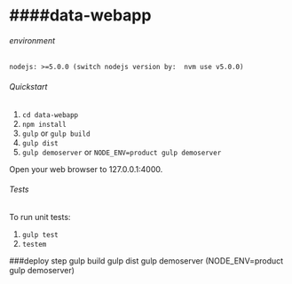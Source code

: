 ####data-webapp
=====================
###### environment
    nodejs: >=5.0.0 (switch nodejs version by:  nvm use v5.0.0)

###### Quickstart

1. `cd data-webapp`
2. `npm install`
3. `gulp` or `gulp build`
4. `gulp dist`
5. `gulp demoserver` or `NODE_ENV=product gulp demoserver`

Open your web browser to 127.0.0.1:4000.

###### Tests
To run unit tests:

1. `gulp test`
2. `testem`

###deploy step
gulp build
gulp dist
gulp demoserver (NODE_ENV=product gulp demoserver)









